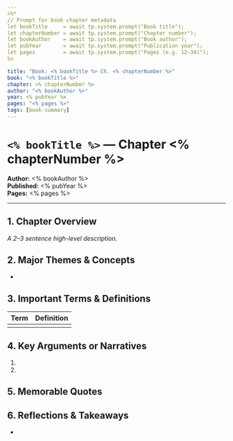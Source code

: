 ```yaml
---
<%* 
// Prompt for book chapter metadata
let bookTitle     = await tp.system.prompt("Book title");
let chapterNumber = await tp.system.prompt("Chapter number");
let bookAuthor    = await tp.system.prompt("Book author");
let pubYear       = await tp.system.prompt("Publication year");
let pages         = await tp.system.prompt("Pages (e.g. 12–34)");
%>

title: "Book: <% bookTitle %> Ch. <% chapterNumber %>"
book: "<% bookTitle %>"
chapter: <% chapterNumber %>
author: "<% bookAuthor %>"
year: <% pubYear %>
pages: "<% pages %>"
tags: [book-summary]
---
```


# `<% bookTitle %>` — Chapter <% chapterNumber %>

**Author:** <% bookAuthor %>  
**Published:** <% pubYear %>  
**Pages:** <% pages %>  

---

## 1. Chapter Overview
_A 2–3 sentence high-level description._

## 2. Major Themes & Concepts
- 

## 3. Important Terms & Definitions
| Term        | Definition                               |
|-------------|------------------------------------------|
|             |                                          |

## 4. Key Arguments or Narratives
1.  
2.  

## 5. Memorable Quotes
>  

## 6. Reflections & Takeaways
- 
